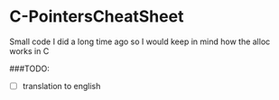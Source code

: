 # C-PointersCheatSheet
Small code I did a long time ago so I would keep in mind how the alloc works in C

###TODO:

- [ ] translation to english
